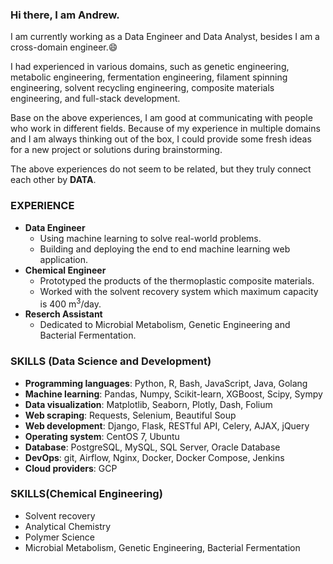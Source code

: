 ### Hi there, I am Andrew.

I am currently working as a Data Engineer and Data Analyst, besides I am a cross-domain engineer.:smile:<br>

I had experienced in various domains, such as genetic engineering, metabolic engineering, fermentation engineering, filament spinning engineering, solvent recycling engineering, composite materials engineering, and full-stack development. 

Base on the above experiences, I am good at communicating with people who work in different fields. Because of my experience in multiple domains and I am always thinking out of the box, I could provide some fresh ideas for a new project or solutions during brainstorming.

The above experiences do not seem to be related, but they truly connect each other by **DATA**.<br>

### EXPERIENCE

- **Data Engineer**
  - Using machine learning to solve real-world problems. 
  - Building and deploying the end to end machine learning web application.
- **Chemical Engineer**
  - Prototyped the products of the thermoplastic composite materials.
  - Worked with the solvent recovery system which maximum capacity is 400 m<sup>3</sup>/day.
- **Reserch Assistant**
  - Dedicated to Microbial Metabolism, Genetic Engineering and Bacterial Fermentation.

### SKILLS (Data Science and Development)
- **Programming languages**: Python, R, Bash, JavaScript, Java, Golang
- **Machine learning**: Pandas, Numpy, Scikit-learn, XGBoost, Scipy, Sympy
- **Data visualization**: Matplotlib, Seaborn, Plotly, Dash, Folium
- **Web scraping**: Requests, Selenium, Beautiful Soup
- **Web development**: Django, Flask, RESTful API, Celery, AJAX, jQuery
- **Operating system**: CentOS 7, Ubuntu
- **Database**: PostgreSQL, MySQL, SQL Server, Oracle Database
- **DevOps**: git, Airflow, Nginx, Docker, Docker Compose, Jenkins
- **Cloud providers**: GCP

### SKILLS(Chemical Engineering)
- Solvent recovery
- Analytical Chemistry
- Polymer Science
- Microbial Metabolism, Genetic Engineering, Bacterial Fermentation

<!--
**orcahmlee/orcahmlee** is a ✨ _special_ ✨ repository because its `README.md` (this file) appears on your GitHub profile.

Here are some ideas to get you started:

- 🔭 I’m currently working on ...
- 🌱 I’m currently learning ...
- 👯 I’m looking to collaborate on ...
- 🤔 I’m looking for help with ...
- 💬 Ask me about ...
- 📫 How to reach me: ...
- 😄 Pronouns: ...
- ⚡ Fun fact: ...
-->
